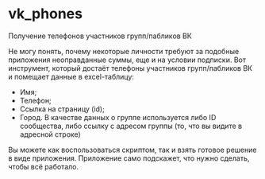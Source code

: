 # vk_phones
Получение телефонов участников групп/пабликов ВК

Не могу понять, почему некоторые личности требуют за подобные приложения неоправданные суммы, еще и на условии подписки.
Вот инструмент, который достаёт телефоны участников групп/пабликов ВК и помещает данные в excel-таблицу:
- Имя;
- Телефон;
- Ссылка на страницу (id);
- Город.
В качестве данных о группе используется либо ID сообщества, либо ссылку с адресом группы
(то, что вы видите в адресной строке)

Вы можете как воспользоваться скриптом, так и взять готовое решение в виде приложения.
Приложение само подскажет, что нужно сделать, чтобы всё работало.
